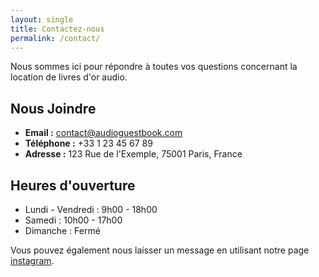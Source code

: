 ```yaml
---
layout: single
title: Contactez-nous
permalink: /contact/
---
```



Nous sommes ici pour répondre à toutes vos questions concernant la location de livres d'or audio.

## Nous Joindre

- **Email :** contact@audioguestbook.com
- **Téléphone :** +33 1 23 45 67 89
- **Adresse :** 123 Rue de l'Exemple, 75001 Paris, France

## Heures d'ouverture

- Lundi - Vendredi : 9h00 - 18h00
- Samedi : 10h00 - 17h00
- Dimanche : Fermé

Vous pouvez également nous laisser un message en utilisant notre page [instagram](https://www.instagram.com/lefilasouvenirs/).
